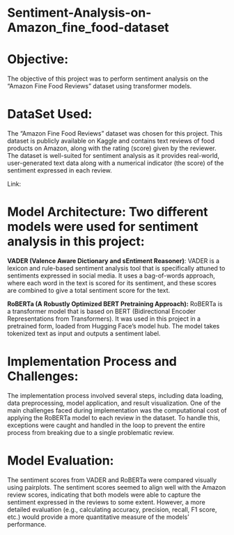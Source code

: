 # Sentiment-Analysis-on-Amazon_fine_food-dataset
# Objective: 
The objective of this project was to perform sentiment analysis on the “Amazon Fine Food Reviews” dataset using transformer models.
# DataSet Used: 
The “Amazon Fine Food Reviews” dataset was chosen for this project. This dataset is publicly available on Kaggle and contains text reviews of food products on Amazon, along with the rating (score) given by the reviewer. The dataset is well-suited for sentiment analysis as it provides real-world, user-generated text data along with a numerical indicator (the score) of the sentiment expressed in each review.

Link: 

# Model Architecture: Two different models were used for sentiment analysis in this project:

**VADER (Valence Aware Dictionary and sEntiment Reasoner)**: VADER is a lexicon and rule-based sentiment analysis tool that is specifically attuned to sentiments expressed in social media. It uses a bag-of-words approach, where each word in the text is scored for its sentiment, and these scores are combined to give a total sentiment score for the text.

**RoBERTa (A Robustly Optimized BERT Pretraining Approach):** RoBERTa is a transformer model that is based on BERT (Bidirectional Encoder Representations from Transformers). It was used in this project in a pretrained form, loaded from Hugging Face’s model hub. The model takes tokenized text as input and outputs a sentiment label.

# Implementation Process and Challenges: 
The implementation process involved several steps, including data loading, data preprocessing, model application, and result visualization. One of the main challenges faced during implementation was the computational cost of applying the RoBERTa model to each review in the dataset. To handle this, exceptions were caught and handled in the loop to prevent the entire process from breaking due to a single problematic review.

# Model Evaluation: 
The sentiment scores from VADER and RoBERTa were compared visually using pairplots. The sentiment scores seemed to align well with the Amazon review scores, indicating that both models were able to capture the sentiment expressed in the reviews to some extent. However, a more detailed evaluation (e.g., calculating accuracy, precision, recall, F1 score, etc.) would provide a more quantitative measure of the models’ performance.

